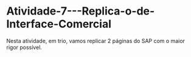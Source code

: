 # Atividade-7---Replica-o-de-Interface-Comercial
 Nesta atividade, em  trio, vamos replicar 2 páginas do SAP com o maior rigor possível.
